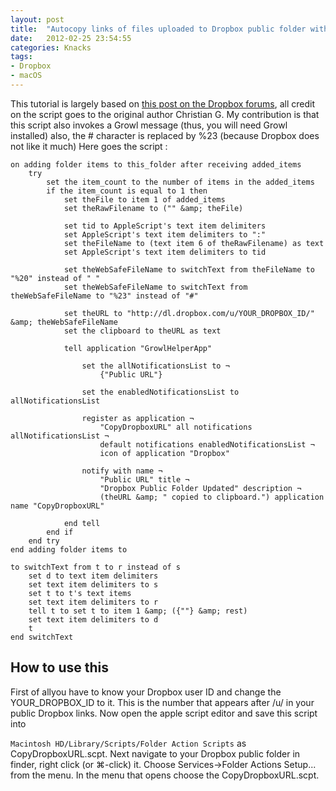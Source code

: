 ```yaml
---
layout: post
title:  "Autocopy links of files uploaded to Dropbox public folder with a folder action"
date:   2012-02-25 23:54:55
categories: Knacks
tags:
- Dropbox
- macOS
---
```


This tutorial is largely based on [this post on the Dropbox
forums][dropbox-forums-post], all credit on the script goes to the original
author Christian G. My contribution is that this script also invokes a Growl
message (thus, you will need Growl installed) also, the # character is replaced
by %23 (because Dropbox does not like it much) Here goes the script :

[dropbox-forums-post]: http://forums.dropbox.com/topic.php?id=4659

```applescripts
on adding folder items to this_folder after receiving added_items
    try
        set the item_count to the number of items in the added_items
        if the item_count is equal to 1 then
            set theFile to item 1 of added_items
            set theRawFilename to ("" &amp; theFile)

            set tid to AppleScript's text item delimiters
            set AppleScript's text item delimiters to ":"
            set theFileName to (text item 6 of theRawFilename) as text
            set AppleScript's text item delimiters to tid

            set theWebSafeFileName to switchText from theFileName to "%20" instead of " "
            set theWebSafeFileName to switchText from theWebSafeFileName to "%23" instead of "#"

            set theURL to "http://dl.dropbox.com/u/YOUR_DROPBOX_ID/" &amp; theWebSafeFileName
            set the clipboard to theURL as text

            tell application "GrowlHelperApp"

                set the allNotificationsList to ¬
                    {"Public URL"}

                set the enabledNotificationsList to allNotificationsList

                register as application ¬
                    "CopyDropboxURL" all notifications allNotificationsList ¬
                    default notifications enabledNotificationsList ¬
                    icon of application "Dropbox"

                notify with name ¬
                    "Public URL" title ¬
                    "Dropbox Public Folder Updated" description ¬
                    (theURL &amp; " copied to clipboard.") application name "CopyDropboxURL"

            end tell
        end if
    end try
end adding folder items to

to switchText from t to r instead of s
    set d to text item delimiters
    set text item delimiters to s
    set t to t's text items
    set text item delimiters to r
    tell t to set t to item 1 &amp; ({""} &amp; rest)
    set text item delimiters to d
    t
end switchText
```

## How to use this

First of allyou have to know your Dropbox user ID and change the
YOUR\_DROPBOX\_ID to it. This is the number that appears after /u/ in your
public Dropbox links. Now open the apple script editor and save this script
into

`Macintosh HD/Library/Scripts/Folder Action Scripts` as CopyDropboxURL.scpt.
Next navigate to your Dropbox public folder in finder, right click (or ⌘-click)
it. Choose Services→Folder Actions Setup... from the menu. In the menu that
opens choose the CopyDropboxURL.scpt.

